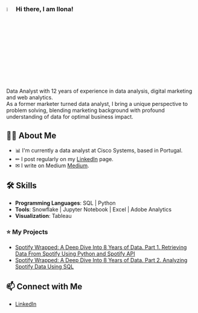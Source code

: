 ### <a href="https://www.gautamkrishnar.com/"><img src="https://media.giphy.com/media/hvRJCLFzcasrR4ia7z/giphy.gif" width="5%"></a>Hi there, I am Ilona!
Data Analyst with 12 years of experience in data analysis, digital marketing and web analytics. 
</br>
As a former marketer turned data analyst, I bring a unique perspective to problem solving, blending marketing background with profound understanding of data for optimal business impact.



## 🙋‍♀️ About Me

- 📊 I'm currently a data analyst at Cisco Systems, based in Portugal.
- ✏ I post regularly on my [LinkedIn](https://www.linkedin.com/in/ilonahetsevich/) page. 
- ✉ I write on Medium [Medium](https://medium.com/@ihetsevi).

## 🛠 Skills
- **Programming Languages**: SQL | Python 
- **Tools**: Snowflake | Jupyter Notebook | Excel | Adobe Analytics
- **Visualization**: Tableau 

### ⭐ My Projects

- [Spotify Wrapped: A Deep Dive Into 8 Years of Data. Part 1. Retrieving Data From Spotify Using Python and Spotify API]([link](https://github.com/ilonahetsevich/spotify-wrapped-part1-python/tree/main)) 
- [Spotify Wrapped: A Deep Dive Into 8 Years of Data. Part 2. Analyzing Spotify Data Using SQL](link) 


## 📫 Connect with Me

- [LinkedIn](https://www.linkedin.com/in/ilonahetsevich/)



